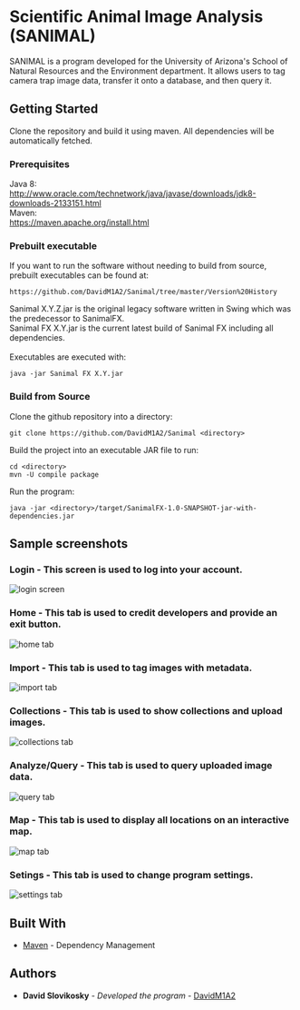 # Scientific Animal Image Analysis (SANIMAL)

SANIMAL is a program developed for the University of Arizona's School of Natural Resources and the Environment department. It allows users to tag camera trap image data, transfer it onto a database, and then query it.

## Getting Started

Clone the repository and build it using maven. All dependencies will be automatically fetched.

### Prerequisites

Java 8:<br />
http://www.oracle.com/technetwork/java/javase/downloads/jdk8-downloads-2133151.html<br />
Maven:<br />
https://maven.apache.org/install.html

### Prebuilt executable

If you want to run the software without needing to build from source, prebuilt executables can be found at:

```
https://github.com/DavidM1A2/Sanimal/tree/master/Version%20History
```

Sanimal X.Y.Z.jar is the original legacy software written in Swing which was the predecessor to SanimalFX.<br>
Sanimal FX X.Y.jar is the current latest build of Sanimal FX including all dependencies.<br>
<br>
Executables are executed with:

```
java -jar Sanimal FX X.Y.jar 
```

### Build from Source

Clone the github repository into a directory:

```
git clone https://github.com/DavidM1A2/Sanimal <directory>
```

Build the project into an executable JAR file to run:

```
cd <directory>
mvn -U compile package
```

Run the program:

```
java -jar <directory>/target/SanimalFX-1.0-SNAPSHOT-jar-with-dependencies.jar
```

## Sample screenshots

### Login - This screen is used to log into your account.

![login screen](https://rawgit.com/DavidM1A2/Sanimal/master/screenshots/login.PNG)

### Home - This tab is used to credit developers and provide an exit button.

![home tab](https://rawgit.com/DavidM1A2/Sanimal/master/screenshots/home.PNG)

### Import - This tab is used to tag images with metadata.

![import tab](https://rawgit.com/DavidM1A2/Sanimal/master/screenshots/import.PNG)

### Collections - This tab is used to show collections and upload images.

![collections tab](https://rawgit.com/DavidM1A2/Sanimal/master/screenshots/collections.PNG)

### Analyze/Query - This tab is used to query uploaded image data.

![query tab](https://rawgit.com/DavidM1A2/Sanimal/master/screenshots/query.PNG)

### Map - This tab is used to display all locations on an interactive map.

![map tab](https://rawgit.com/DavidM1A2/Sanimal/master/screenshots/map.PNG)

### Setings - This tab is used to change program settings.

![settings tab](https://rawgit.com/DavidM1A2/Sanimal/master/screenshots/settings.PNG)

## Built With

* [Maven](https://maven.apache.org/) - Dependency Management

## Authors

* **David Slovikosky** - *Developed the program* - [DavidM1A2](https://github.com/DavidM1A2)